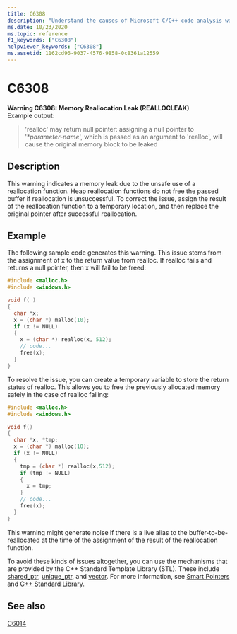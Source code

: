 ```yaml
---
title: C6308
description: "Understand the causes of Microsoft C/C++ code analysis warning C6308, and learn how to fix them."
ms.date: 10/23/2020
ms.topic: reference
f1_keywords: ["C6308"]
helpviewer_keywords: ["C6308"]
ms.assetid: 1162cd96-9037-4576-9858-0c8361a12559
---
```

# C6308

**Warning C6308: Memory Reallocation Leak (REALLOCLEAK)**\
Example output:
> 'realloc' may return null pointer: assigning a null pointer to '\**parameter-name*', which is passed as an argument to 'realloc', will cause the original memory block to be leaked

## Description

This warning indicates a memory leak due to the unsafe use of a reallocation function. Heap reallocation functions do not free the passed buffer if reallocation is unsuccessful. To correct the issue, assign the result of the reallocation function to a temporary location, and then replace the original pointer after successful reallocation.

## Example

The following sample code generates this warning. This issue stems from the assignment of x to the return value from realloc. If realloc fails and returns a null pointer, then x will fail to be freed:

```cpp
#include <malloc.h>
#include <windows.h>

void f( )
{
  char *x;
  x = (char *) malloc(10);
  if (x != NULL)
  {
    x = (char *) realloc(x, 512);
    // code...
    free(x);
  }
}
```

To resolve the issue, you can create a temporary variable to store the return status of realloc. This allows you to free the previously allocated memory safely in the case of realloc failing:

```cpp
#include <malloc.h>
#include <windows.h>

void f()
{
  char *x, *tmp;
  x = (char *) malloc(10);
  if (x != NULL)
  {
    tmp = (char *) realloc(x,512);
    if (tmp != NULL)
    {
      x = tmp;
    }
    // code...
    free(x);
  }
}
```

This warning might generate noise if there is a live alias to the buffer-to-be-reallocated at the time of the assignment of the result of the reallocation function.

To avoid these kinds of issues altogether, you can use the mechanisms that are provided by the C++ Standard Template Library (STL). These include [shared_ptr](../standard-library/shared-ptr-class.md), [unique_ptr](../standard-library/unique-ptr-class.md), and [vector](../standard-library/vector.md). For more information, see [Smart Pointers](../cpp/smart-pointers-modern-cpp.md) and [C++ Standard Library](../standard-library/cpp-standard-library-reference.md).

## See also

[C6014](../code-quality/c6014.md)
